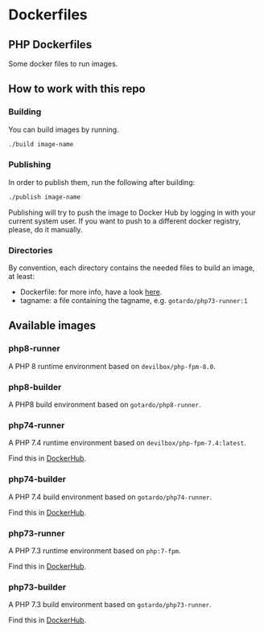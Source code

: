 # Dockerfiles

## PHP Dockerfiles

Some docker files to run images.

## How to work with this repo

### Building

You can build images by running.

```bash
./build image-name
```

### Publishing

In order to publish them, run the following after building:

```bash
./publish image-name
```

Publishing will try to push the image to Docker Hub by logging in with your current system user. If you want to push to a different docker registry, please, do it manually.

### Directories

By convention, each directory contains the needed files to build an image, at least:

- Dockerfile: for more info, have a look [here](https://docs.docker.com/engine/reference/builder/).
- tagname: a file containing the tagname, e.g. `gotardo/php73-runner:1`

## Available images

### php8-runner

A PHP 8 runtime environment based on `devilbox/php-fpm-8.0`.

### php8-builder

A PHP8 build environment based on `gotardo/php8-runner`.

### php74-runner

A PHP 7.4 runtime environment based on `devilbox/php-fpm-7.4:latest`.

Find this in [DockerHub](https://cloud.docker.com/repository/docker/gotardo/php74-runner).

### php74-builder

A PHP 7.4 build environment based on `gotardo/php74-runner`.

Find this in [DockerHub](https://cloud.docker.com/repository/docker/gotardo/php74-builder).

### php73-runner

A PHP 7.3 runtime environment based on `php:7-fpm`.

Find this in [DockerHub](https://cloud.docker.com/repository/docker/gotardo/php73-runner).

### php73-builder

A PHP 7.3 build environment based on `gotardo/php73-runner`.

Find this in [DockerHub](https://cloud.docker.com/repository/docker/gotardo/php73-builder).
